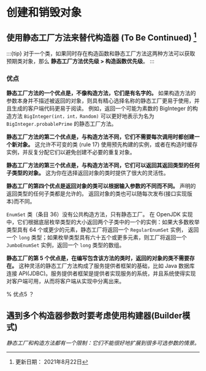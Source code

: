 # 创建和销毁对象

## 使用静态工厂方法来替代构造器 (To Be Continued) [^id4]

:::{tip}
对于一个类，如果同时存在构造函数和静态工厂方法这两种方法可以获取预期类对象，那么 **静态工厂方法优先级 > 构造函数优先级**。
:::

### 优点

**静态工厂方法的一个优点是，不像构造方法，它们是有名字的。**
如果构造方法的参数本身并不描述被返回的对象，则具有精心选择名称的静态工厂更易于使用，并且生成的客户端代码更易于阅读。 例如，返回一个可能为素数的 BigInteger 的构造方法 `BigInteger(int，int，Random)` 可以更好地表示为名为 `BigInteger.probablePrime` 的静态工厂方法。

**静态工厂方法的第二个优点是，与构造方法不同，它们不需要每次调用时都创建一个新对象。**
这允许不可变的类 (rule 17) 使用预先构建的实例，或者在构造时缓存实例，并反复分配它们以避免创建不必要的重复对象。

**静态工厂方法的第三个优点是，与构造方法不同，它们可以返回其返回类型的任何子类型的对象。** 这为你在选择返回对象的类时提供了很大的灵活性。

**静态工厂的第四个优点是返回对象的类可以根据输入参数的不同而不同。**
声明的返回类型的任何子类都是允许的。 返回对象的类也可以随每次发布(接口实现版本)而不同。

`EnumSet` 类（条目 36）没有公共构造方法，只有静态工厂。 在 OpenJDK 实现中，它们根据底层枚举类型的大小返回两个子类中的一个的实例：如果大多数枚举类型具有 64 个或更少的元素，静态工厂将返回一个 `RegularEnumSet` 实例， 返回一个 `long` 类型；如果枚举类型具有六十五个或更多元素，则工厂将返回一个 `JumboEnumSet` 实例，返回一个 `long` 类型的数组。

**静态工厂的第 5 个优点是，在编写包含该方法的类时，返回的对象的类不需要存在。**
这种灵活的静态工厂方法构成了服务提供者框架的基础，比如 Java 数据库连接 API(JDBC)。服务提供者框架是提供者实现服务的系统，并且系统使得实现对客户端可用，从而将客户端从实现中分离出来。

% 优点5 ？
 
## 遇到多个构造器参数时要考虑使用构建器(Builder模式)

*静态工厂和构造方法都有一个限制：它们不能很好地扩展到很多可选参数的情景。*
 
[^id4]: 更新日期： 2021年8月22日
